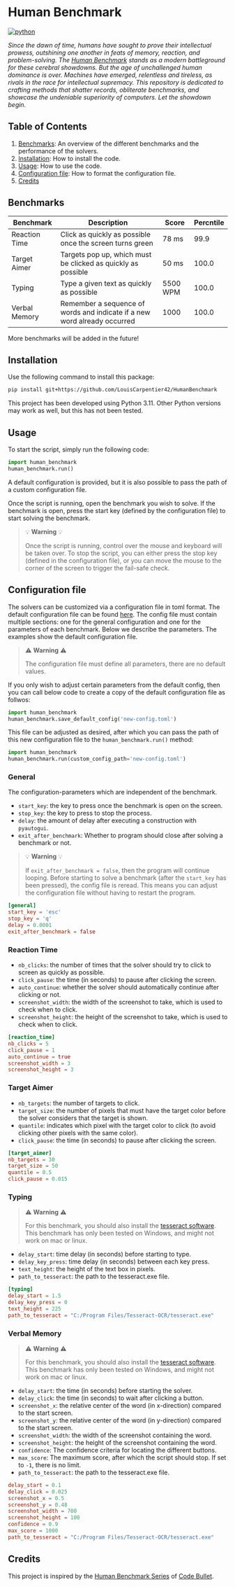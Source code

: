 # Human Benchmark

[![python](https://img.shields.io/badge/Python-3.11-3776AB.svg?style=flat&logo=python&logoColor=white)](https://www.python.org)

*Since the dawn of time, humans have sought to prove their intellectual
prowess, outshining one another in feats of memory, reaction, and 
problem-solving. The [Human Benchmark](https://humanbenchmark.com/)
stands as a modern battleground for these cerebral showdowns. But 
the age of unchallenged human dominance is over. Machines have emerged, 
relentless and tireless, as rivals in the race for intellectual 
supremacy. This repository is dedicated to crafting methods that 
shatter records, obliterate benchmarks, and showcase the undeniable 
superiority of computers. Let the showdown begin.*

## Table of Contents
1. [Benchmarks](#benchmarks): An overview of the different benchmarks and the performance of the solvers.
2. [Installation](#installation): How to install the code. 
3. [Usage](#usage): How to use the code.
4. [Configuration file](#configuration-file): How to format the configuration file.
5. [Credits](#credits)

## Benchmarks

| Benchmark     | Description                                                              | Score    | Percntile |
|---------------|--------------------------------------------------------------------------|----------|-----------|
| Reaction Time | Click as quickly as possible once the screen turns green                 | 78 ms    | 99.9      |
| Target Aimer  | Targets pop up, which must be clicked as quickly as possible             | 50 ms    | 100.0     |
| Typing        | Type a given text as quickly as possible                                 | 5500 WPM | 100.0     |
| Verbal Memory | Remember a sequence of words and indicate if a new word already occurred | 1000     | 100.0     |

More benchmarks will be added in the future!

## Installation

Use the following command to install this package:
```bash
pip install git+https://github.com/LouisCarpentier42/HumanBenchmark
```
This project has been developed using Python 3.11. Other Python versions
may work as well, but this has not been tested. 

## Usage

To start the script, simply run the following code:
```python
import human_benchmark
human_benchmark.run()
```
A default configuration is provided, but it is also possible to pass the
path of a custom configuration file.

Once the script is running, open the benchmark you wish to solve. If the
benchmark is open, press the start key (defined by the configuration file)
to start solving the benchmark.

> :bulb: **Warning** :bulb: 
> 
> Once the script is running, control over the mouse and keyboard will be
> taken over. To stop the script, you can either press the stop key (defined
> in the configuration file), or you can move the mouse to the corner of
> the screen to trigger the fail-safe check.

## Configuration file

The solvers can be customized via a configuration file in toml format. The
default configuration file can be found [here](human_benchmark/assets/config.toml).
The config file must contain multiple sections: one for the general configuration
and one for the parameters of each benchmark. Below we describe the parameters.
The examples show the default configuration file.

> :warning: **Warning** :warning: 
>
> The configuration file must define all parameters, there are no default values.

If you only wish to adjust certain parameters from the default config, 
then you can call below code to create a copy of the default configuration
file as follwos:
```python
import human_benchmark
human_benchmark.save_default_config('new-config.toml')
```
This file can be adjusted as desired, after which you can pass 
the path of this new configuration file to the ``human_benchmark.run()``
method:
```python
import human_benchmark
human_benchmark.run(custom_config_path='new-config.toml')
```

### General

The configuration-parameters which are independent of the benchmark.

- ``start_key``: the key to press once the benchmark is open on the screen.
- ``stop_key``: the key to press to stop the process.
- ``delay``: the amount of delay after executing a construction with ``pyautogui``.
- ``exit_after_benchmark``: Whether to program should close after solving a benchmark or not.  

> :bulb: **Warning** :bulb: 
>
> If ``exit_after_benchmark = false``, then the program will continue looping. Before 
> starting to solve a benchmark (after the ``start_key`` has been pressed), the config
> file is reread. This means you can adjust the configuration file without having to 
> restart the program. 

```toml
[general]
start_key = 'esc'
stop_key = 'q'
delay = 0.0001
exit_after_benchmark = false
```

### Reaction Time

- ``nb_clicks``: the number of times that the solver should try to click to screen as quickly as possible.
- ``click_pause``: the time (in seconds) to pause after clicking the screen.
- ``auto_continue``: whether the solver should automatically continue after clicking or not.
- ``screenshot_width``: the width of the screenshot to take, which is used to check when to click.
- ``screenshot_height``: the height of the screenshot to take, which is used to check when to click.

```toml
[reaction_time]
nb_clicks = 5
click_pause = 1
auto_continue = true
screenshot_width = 3
screenshot_height = 3
```

### Target Aimer

- ``nb_targets``: the number of targets to click. 
- ``target_size``: the number of pixels that must have the target color before the solver considers that the target is shown.
- ``quantile``: indicates which pixel with the target color to click (to avoid clicking other pixels with the same color).
- ``click_pause``: the time (in seconds) to pause after clicking the screen. 

```toml
[target_aimer]
nb_targets = 30
target_size = 50
quantile = 0.5
click_pause = 0.015
```

### Typing

> :warning: **Warning** :warning: 
>
> For this benchmark, you should also install the [tesseract software](https://github.com/UB-Mannheim/tesseract/wiki). 
> This benchmark has only been tested on Windows, and might not work on
> mac or linux. 

- ``delay_start``: time delay (in seconds) before starting to type. 
- ``delay_key_press``: time delay (in seconds) between each key press.
- ``text_height``: the height of the text box in pixels. 
- ``path_to_tesseract``: the path to the tesseract.exe file. 

```toml
[typing]
delay_start = 1.5
delay_key_press = 0
text_height = 225
path_to_tesseract = "C:/Program Files/Tesseract-OCR/tesseract.exe"
```

### Verbal Memory

> :warning: **Warning** :warning: 
>
> For this benchmark, you should also install the [tesseract software](https://github.com/UB-Mannheim/tesseract/wiki). 
> This benchmark has only been tested on Windows, and might not work on
> mac or linux. 

- ``delay_start``: the time (in seconds) before starting the solver.
- ``delay_click``: the time (in seconds) to wait after clicking a button. 
- ``screenshot_x``: the relative center of the word (in x-direction) compared to the start screen.
- ``screenshot_y``: the relative center of the word (in y-direction) compared to the start screen.
- ``screenshot_width``: the width of the screenshot containing the word. 
- ``screenshot_height``: the height of the screenshot containing the word. 
- ``confidence``: The confidence criteria for locating the different buttons.
- ``max_score``: The maximum score, after which the script should stop. If set to ``-1``, there is no limit. 
- ``path_to_tesseract``: the path to the tesseract.exe file. 

```toml
delay_start = 0.1
delay_click = 0.025
screenshot_x = 0.5
screenshot_y = 0.48
screenshot_width = 700
screenshot_height = 100
confidence = 0.9
max_score = 1000
path_to_tesseract = "C:/Program Files/Tesseract-OCR/tesseract.exe"
```

## Credits

This project is inspired by the [Human Benchmark Series](https://www.youtube.com/@codebulletsdayoff582)
of [Code Bullet](https://www.youtube.com/@CodeBullet).
